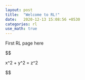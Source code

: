```yaml
---
layout: post
title:  "Welcome to RL!"
date:   2020-12-13 15:08:56 +0530
categories: rl
use_math: true
---
```



First RL page
here



$$

x^2 + y^2 = z^2

$$


